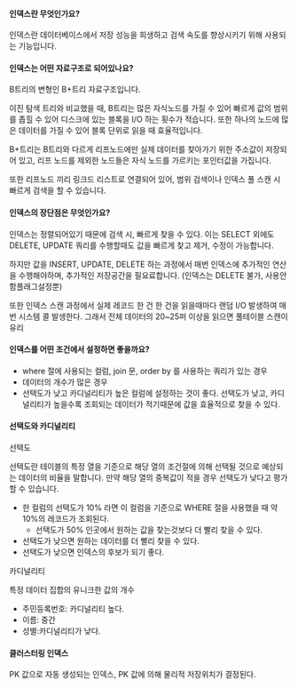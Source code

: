 #### 인덱스란 무엇인가요?

인덱스란 데이터베이스에서 저장 성능을 희생하고 검색 속도를 향상시키기 위해 사용되는 기능입니다.

#### 인덱스는 어떤 자료구조로 되어있나요?

B트리의 변형인 B+트리 자료구조입니다.

이진 탐색 트리와 비교했을 때, B트리는 많은 자식노드를 가질 수 있어 빠르게 값의 범위를 좁힐 수 있어 디스크에 있는 블록을 I/O 하는 횟수가 적습니다. 또한 하나의 노드에 많은 데이터를 가질 수 있어 블록 단위로 읽을 때 효율적입니다.

B+트리는 B트리와 다르게 리프노드에만 실제 데이터를 찾아가기 위한 주소값이 저장되어 있고, 리프 노드를 제외한 노드들은 자식 노드를 가르키는 포인터값을 가집니다. 

또한 리프노드 끼리 링크드 리스트로 연결되어 있어, 범위 검색이나 인덱스 풀 스캔 시 빠르게 검색을 할 수 있습니다.

#### 인덱스의 장단점은 무엇인가요?

인덱스는 정렬되어있기 때문에 검색 시, 빠르게 찾을 수 있다. 이는 SELECT 외에도 DELETE, UPDATE 쿼리를 수행할때도 값을 빠르게 찾고 제거, 수정이 가능합니다.

하지만 값을 INSERT, UPDATE, DELETE 하는 과정에서 매번 인덱스에 추가적인 연산을 수행해야하며, 추가적인 저장공간을 필요료합니다. (인덱스는 DELETE 불가, 사용안함플래그설정뿐)

또한 인덱스 스캔 과정에서 실제 레코드 한 건 한 건을 읽을때마다 랜덤 I/O 발생하여 매번 시스템 콜 발생한다. 그래서 전체 데이터의 20~25퍼 이상을 읽으면 풀테이블 스캔이 유리 

#### 인덱스를 어떤 조건에서 설정하면 좋을까요?

- where 절에 사용되는 컬럼, join 문, order by 를 사용하는 쿼리가 있는 경우
- 데이터의 개수가 많은 경우
- 선택도가 낮고 카디널리티가 높은 컬럼에 설정하는 것이 좋다. 선택도가 낮고, 카디널리티가 높을수록 조회되는 데이터가 적기때문에 값을 효율적으로 찾을 수 있다.

#### 선택도와 카디널리티

선택도

선택도란 테이블의 특정 열을 기준으로 해당 열의 조건절에 의해 선택될 것으로 예상되는 데이터의 비율을 말합니다. 만약 해당 열의 중복값이 적을 경우 선택도가 낮다고 평가할 수 있습니다.

- 한 컬럼의 선택도가 10% 라면 이 컬럼을 기준으로 WHERE 절을 사용했을 때 약 10%의 레코드가 조회된다.
    - 선택도가 50% 인곳에서 원하는 값을 찾는것보다 더 빨리 찾을 수 있다.
- 선택도가 낮으면 원하는 데이터를 더 빨리 찾을 수 있다.
- 선택도가 낮으면 인덱스의 후보가 되기 좋다.

카디널리티

특정 데이터 집합의 유니크한 값의 개수

- 주민등록번호: 카디널리티 높다.
- 이름: 중간
- 성별:카디널리티가 낮다.

#### 클러스터링 인덱스
PK 값으로  자동 생성되는 인덱스, PK 값에 의해 물리적 저장위치가 결정된다.
